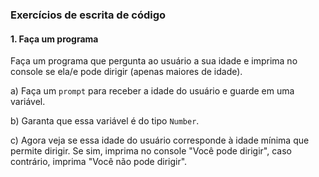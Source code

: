 
### Exercícios de escrita de código

#### 1. Faça um programa

Faça um programa que pergunta ao usuário a sua idade e imprima no console se ela/e pode dirigir (apenas maiores de idade).

a) Faça um `prompt` para receber a idade do usuário e guarde em uma variável.

b) Garanta que essa variável é do tipo `Number`.

c) Agora veja se essa idade do usuário corresponde à idade mínima que permite dirigir. Se sim, imprima no console "Você pode dirigir", caso contrário, imprima "Você não pode dirigir".
